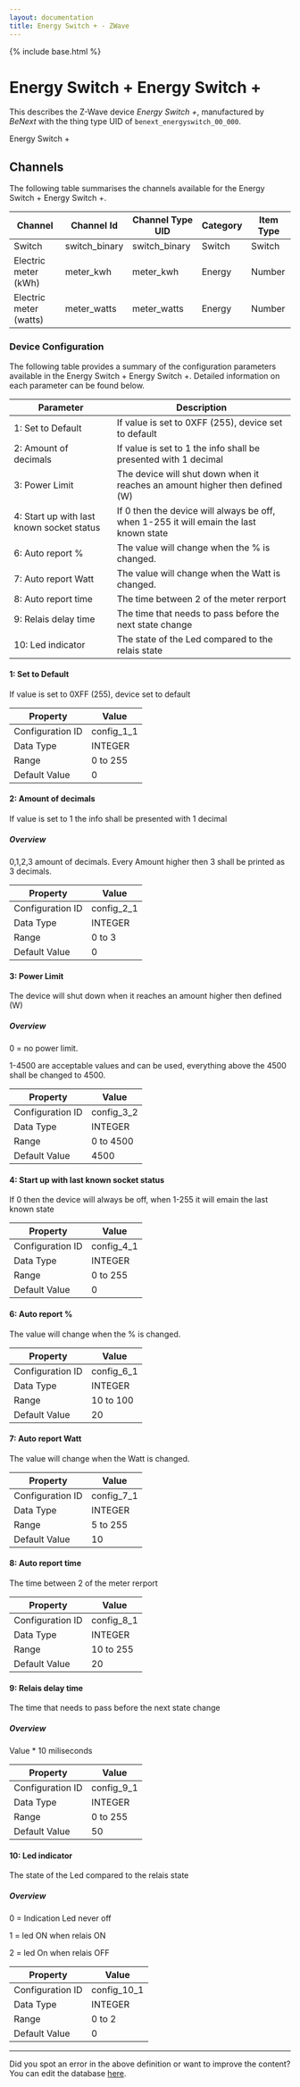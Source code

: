 ```yaml
---
layout: documentation
title: Energy Switch + - ZWave
---
```


{% include base.html %}

# Energy Switch + Energy Switch +

This describes the Z-Wave device *Energy Switch +*, manufactured by *BeNext* with the thing type UID of ```benext_energyswitch_00_000```. 

Energy Switch +


## Channels
The following table summarises the channels available for the Energy Switch + Energy Switch +.

| Channel | Channel Id | Channel Type UID | Category | Item Type |
|---------|------------|------------------|----------|-----------|
| Switch | switch_binary | switch_binary | Switch | Switch |
| Electric meter (kWh) | meter_kwh | meter_kwh | Energy | Number |
| Electric meter (watts) | meter_watts | meter_watts | Energy | Number |


### Device Configuration
The following table provides a summary of the configuration parameters available in the Energy Switch + Energy Switch +.
Detailed information on each parameter can be found below.

| Parameter   | Description |
|-------------|-------------|
| 1: Set to Default | If value is set to 0XFF (255), device set to default |
| 2: Amount of decimals | If value is set to 1 the info shall be presented with 1 decimal |
| 3: Power Limit | The device will shut down when it reaches an amount higher then defined (W) |
| 4: Start up with last known socket status | If 0 then the device will always be off, when 1-255 it will emain the last known state |
| 6: Auto report % | The value will change when the % is changed. |
| 7: Auto report Watt | The value will change when the Watt is changed. |
| 8: Auto report time | The time between 2 of the meter rerport |
| 9: Relais delay time | The time that needs to pass before the next state change |
| 10: Led indicator | The state of the Led compared to the relais state |


#### 1: Set to Default

If value is set to 0XFF (255), device set to default


| Property         | Value    |
|------------------|----------|
| Configuration ID | config_1_1 |
| Data Type        | INTEGER |
| Range | 0 to 255 |
| Default Value | 0 |


#### 2: Amount of decimals

If value is set to 1 the info shall be presented with 1 decimal  


##### Overview 

0,1,2,3 amount of decimals. Every Amount higher then 3 shall be printed as 3 decimals.


| Property         | Value    |
|------------------|----------|
| Configuration ID | config_2_1 |
| Data Type        | INTEGER |
| Range | 0 to 3 |
| Default Value | 0 |


#### 3: Power Limit

The device will shut down when it reaches an amount higher then defined (W)  


##### Overview 

0 = no power limit.

1-4500 are acceptable values and can be used, everything above the 4500 shall be changed to 4500.


| Property         | Value    |
|------------------|----------|
| Configuration ID | config_3_2 |
| Data Type        | INTEGER |
| Range | 0 to 4500 |
| Default Value | 4500 |


#### 4: Start up with last known socket status

If 0 then the device will always be off, when 1-255 it will emain the last known state


| Property         | Value    |
|------------------|----------|
| Configuration ID | config_4_1 |
| Data Type        | INTEGER |
| Range | 0 to 255 |
| Default Value | 0 |


#### 6: Auto report %

The value will change when the % is changed.


| Property         | Value    |
|------------------|----------|
| Configuration ID | config_6_1 |
| Data Type        | INTEGER |
| Range | 10 to 100 |
| Default Value | 20 |


#### 7: Auto report Watt

The value will change when the Watt is changed.


| Property         | Value    |
|------------------|----------|
| Configuration ID | config_7_1 |
| Data Type        | INTEGER |
| Range | 5 to 255 |
| Default Value | 10 |


#### 8: Auto report time

The time between 2 of the meter rerport


| Property         | Value    |
|------------------|----------|
| Configuration ID | config_8_1 |
| Data Type        | INTEGER |
| Range | 10 to 255 |
| Default Value | 20 |


#### 9: Relais delay time

The time that needs to pass before the next state change  


##### Overview 

Value \* 10 miliseconds


| Property         | Value    |
|------------------|----------|
| Configuration ID | config_9_1 |
| Data Type        | INTEGER |
| Range | 0 to 255 |
| Default Value | 50 |


#### 10: Led indicator

The state of the Led compared to the relais state  


##### Overview 

0 = Indication Led never off

1 = led ON when relais ON

2 = led On when relais OFF


| Property         | Value    |
|------------------|----------|
| Configuration ID | config_10_1 |
| Data Type        | INTEGER |
| Range | 0 to 2 |
| Default Value | 0 |


---

Did you spot an error in the above definition or want to improve the content?
You can edit the database [here](http://www.cd-jackson.com/index.php/zwave/zwave-device-database/zwave-device-list/devicesummary/445).
